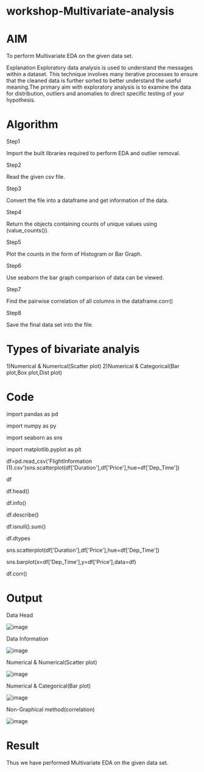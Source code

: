 # workshop-Multivariate-analysis

# AIM

To perform Multivariate EDA on the given data set.

Explanation Exploratory data analysis is used to understand the messages within a dataset. This technique involves many iterative processes to ensure that the cleaned data is further sorted to better understand the useful meaning.The primary aim with exploratory analysis is to examine the data for distribution, outliers and anomalies to direct specific testing of your hypothesis.

# Algorithm

Step1

Import the built libraries required to perform EDA and outlier removal.

Step2

Read the given csv file.

Step3

Convert the file into a dataframe and get information of the data.

Step4

Return the objects containing counts of unique values using (value_counts()).

Step5

Plot the counts in the form of Histogram or Bar Graph.

Step6

Use seaborn the bar graph comparison of data can be viewed.

Step7

Find the pairwise correlation of all columns in the dataframe.corr()

Step8

Save the final data set into the file.

# Types of bivariate analyis

1)Numerical & Numerical(Scatter plot) 2)Numerical & Categorical(Bar plot,Box plot,Dist plot)

# Code

import pandas as pd

import numpy as py

import seaborn as sns

import matplotlib.pyplot as plt

df=pd.read_csv('FlightInformation (1).csv')sns.scatterplot(df['Duration'],df['Price'],hue=df['Dep_Time'])

df

df.head()

df.info()

df.describe()

df.isnull().sum()

df.dtypes

sns.scatterplot(df['Duration'],df['Price'],hue=df['Dep_Time'])

sns.barplot(x=df['Dep_Time'],y=df['Price'],data=df)

df.corr()

# Output

Data Head

![image](https://user-images.githubusercontent.com/95520655/229690989-cf917060-4af5-44a2-9add-a98b35fefe85.png)

Data Information

![image](https://user-images.githubusercontent.com/95520655/229691300-863e50c1-73bd-47d1-8b65-9ba94520253e.png)

Numerical & Numerical(Scatter plot)

![image](https://user-images.githubusercontent.com/95520655/229691640-cb189acd-c610-4081-bf20-a6959c75efd8.png)

Numerical & Categorical(Bar plot)

![image](https://user-images.githubusercontent.com/95520655/229691694-588d64a7-67bc-4b22-aede-ca86a74d516f.png)

Non-Graphical method(correlation)

![image](https://user-images.githubusercontent.com/95520655/229691776-2a6741b8-e2a3-42e6-8777-db2fb3d68b8c.png)

# Result

Thus we have performed Multivariate EDA on the given data set.
